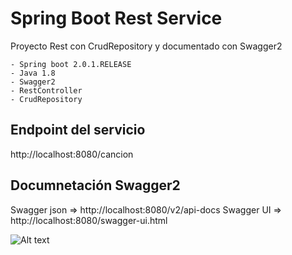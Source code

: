 # Spring Boot Rest Service

Proyecto Rest con CrudRepository y documentado con Swagger2

	- Spring boot 2.0.1.RELEASE
	- Java 1.8
	- Swagger2
	- RestController
	- CrudRepository
		

## Endpoint del servicio

http://localhost:8080/cancion


## Documnetación Swagger2


Swagger json => http://localhost:8080/v2/api-docs
Swagger UI   => http://localhost:8080/swagger-ui.html

![Alt text](https://github.com/anderuraga/musiconcloudRestSpring/blob/master/screenshot-swagger.png)

			
			 
